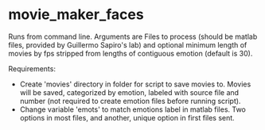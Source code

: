 # movie_maker_faces

Runs from command line. Arguments are Files to process (should be matlab files, provided by Guillermo Sapiro's lab) and optional minimum length of movies by fps stripped from lengths of contiguous emotion (default is 30).

Requirements:

- Create 'movies' directory in folder for script to save movies to. Movies will be saved, categorized by emotion, labeled with source file and number (not required to create emotion files before running script).
- Change variable 'emots' to match emotions label in matlab files. Two options in most files, and another, unique option in first files sent.
